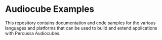 # Audiocube Examples

This repository contains documentation and code samples for the various languages and platforms that can be used to build and extend applications with Percussa Audiocubes.